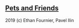 ## [Pets and Friends](https://naughty-einstein-119d55.netlify.com)

2019 (c) Ethan Fournier, Pavel Ilin

